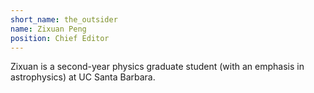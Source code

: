```yaml
---
short_name: the_outsider
name: Zixuan Peng
position: Chief Editor
---
```

Zixuan is a second-year physics graduate student (with an emphasis in astrophysics) at UC Santa Barbara. 
